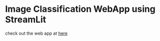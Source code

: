 # Image Classification WebApp using StreamLit
check out the web app at <a href="https://deepanshu0810-img-classification-app-rlglsy.streamlit.app/">here</a>
